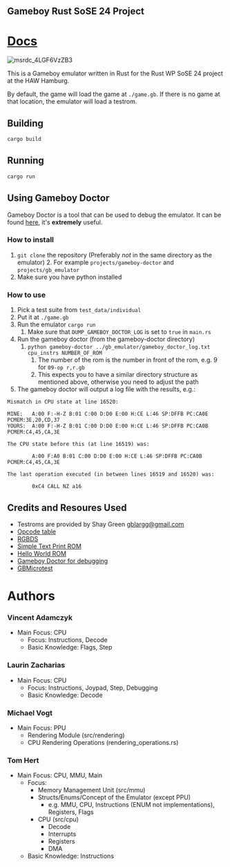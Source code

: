 ## Gameboy Rust SoSE 24 Project

# [Docs](https://haw-rust-sose24.github.io/gb_emulator/)

![msrdc_4LGF6VzZB3](https://github.com/user-attachments/assets/4e216b44-cdca-4dac-879a-c4d0c7d13fce)

This is a Gameboy emulator written in Rust for the Rust WP SoSE 24 project at the HAW Hamburg.

By default, the game will load the game at `./game.gb`. If there is no game at that location, the emulator will load a testrom.

## Building

```bash
cargo build
```

## Running

```bash
cargo run
```

## Using Gameboy Doctor

Gameboy Doctor is a tool that can be used to debug the emulator. It can be found [here](https://github.com/robert/gameboy-doctor), it's **extremely** useful.

### How to install

1. `git clone` the repository (Preferably *not* in the same directory as the emulator)
    2. For example `projects/gameboy-doctor` and `projects/gb_emulator`	
2. Make sure you have python installed

### How to use

1. Pick a test suite from `test_data/individual`
2. Put it at `./game.gb`
3. Run the emulator `cargo run`
    1. Make sure that `DUMP_GAMEBOY_DOCTOR_LOG` is set to `true` in `main.rs`
4. Run the gameboy doctor (from the gameboy-doctor directory)
    1. `python gameboy-doctor ../gb_emulator/gameboy_doctor_log.txt cpu_instrs NUMBER_OF_ROM`
        1. The number of the rom is the number in front of the rom, e.g. 9 for `09-op r,r.gb`
        1. This expects you to have a similar directory structure as mentioned above, otherwise you need to adjust the path
5. The gameboy doctor will output a log file with the results, e.g.:

```
Mismatch in CPU state at line 16520:

MINE:   A:00 F:-H-Z B:01 C:00 D:D0 E:00 H:CE L:46 SP:DFFB PC:CA0E PCMEM:3E,20,CD,37
YOURS:  A:00 F:-H-Z B:01 C:00 D:D0 E:00 H:CE L:46 SP:DFFB PC:CA0B PCMEM:C4,45,CA,3E

The CPU state before this (at line 16519) was:

        A:00 F:A0 B:01 C:00 D:D0 E:00 H:CE L:46 SP:DFFB PC:CA0B PCMEM:C4,45,CA,3E

The last operation executed (in between lines 16519 and 16520) was:

        0xC4 CALL NZ a16
```

## Credits and Resoures Used

- Testroms are provided by Shay Green <gblargg@gmail.com>
- [Opcode table](https://gbdev.io/gb-opcodes//optables/)
- [RGBDS](https://rgbds.gbdev.io/docs/v0.7.0/gbz80.7)
- [Simple Text Print ROM](https://github.com/ISSOtm/gb-vwf?tab=readme-ov-file)
- [Hello World ROM](https://gbdev.io/rgbds-live/)
- [Gameboy Doctor for debugging](https://github.com/robert/gameboy-doctor)
- [GBMicrotest](https://github.com/aappleby/GBMicrotest)

# Authors

### Vincent Adamczyk

- Main Focus: CPU 
    - Focus: Instructions, Decode
    - Basic Knowledge: Flags, Step

### Laurin Zacharias

- Main Focus: CPU
    - Focus: Instructions, Joypad, Step, Debugging
    - Basic Knowledge: Decode

### Michael Vogt

- Main Focus: PPU
    - Rendering Module (src/rendering)
    - CPU Rendering Operations (rendering_operations.rs)

### Tom Hert

- Main Focus: CPU, MMU, Main
    - Focus: 
        - Memory Management Unit (src/mmu)
        - Structs/Enums/Concept of the Emulator (except PPU)
            * e.g. MMU, CPU, Instructions (ENUM not implementations), Registers, Flags
        - CPU (src/cpu)
            * Decode
            * Interrupts
            * Registers
            * DMA
    - Basic Knowledge: Instructions
